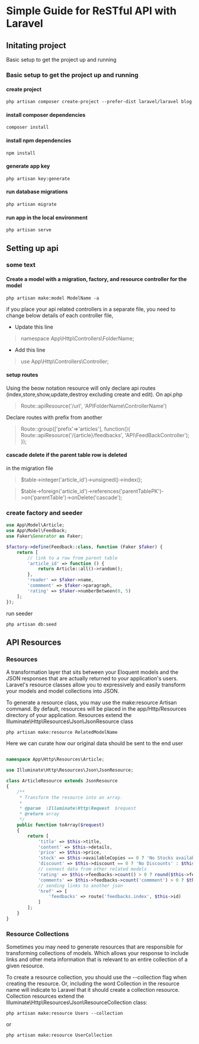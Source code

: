 # Simple Guide for ReSTful API with Laravel

## Initating project

Basic setup to get the project up and running

### Basic setup to get the project up and running

#### create project

```console
php artisan composer create-project --prefer-dist laravel/laravel blog
```

#### install composer dependencies

```console
composer install
```

#### install npm dependencies

```console
npm install
```

#### generate app key

```console
php artisan key:generate
```

#### run database migrations

```console
php artisan migrate
```

#### run app in the local environment

```console
php artisan serve
```

## Setting up api

### some text

#### Create a model with a migration, factory, and resource controller for the model

```console
php artisan make:model ModelName -a
```

if you place your api related controllers in a separate file, you need to change below details of each controller file,

-   Update this line

> namespace App\Http\Controllers\FolderName;

-   Add this line

> use App\Http\Controllers\Controller;

#### setup routes

Using the beow notation resource will only declare api routes (index,store,show,update,destroy excluding create and edit).
On api.php

> Route::apiResource('/url', 'APIFolderName\ControllerName')

Declare routes with prefix from another

> Route::group(['prefix'=>'articles'], function(){
> Route::apiResource('/{article}/feedbacks', 'API\FeedBackController');
> });

#### cascade delete if the parent table row is deleted

in the migration file

> \$table->integer('article_id')->unsigned()->index();

> \$table->foreign('article_id')->references('parentTablePK')->on('parentTable')->onDelete('cascade');

### create factory and seeder

```php
use App\Model\Article;
use App\Model\Feedback;
use Faker\Generator as Faker;

$factory->define(Feedback::class, function (Faker $faker) {
    return [
        // link to a row from parent table
        'article_id' => function () {
            return Article::all()->random();
        },
        'reader' => $faker->name,
        'commment' => $faker->paragraph,
        'rating' => $faker->numberBetween(0, 5)
    ];
});
```

run seeder

```console
php artisan db:seed
```

## API Resources

### Resources

A transformation layer that sits between your Eloquent models and the JSON responses that are actually returned to your application's users. Laravel's resource classes allow you to expressively and easily transform your models and model collections into JSON.

To generate a resource class, you may use the make:resource Artisan command. By default, resources will be placed in the app/Http/Resources directory of your application. Resources extend the Illuminate\Http\Resources\Json\JsonResource class

```console
php artisan make:resource RelatedModelName
```

Here we can curate how our original data should be sent to the end user

```php

namespace App\Http\Resources\Article;

use Illuminate\Http\Resources\Json\JsonResource;

class ArticleResource extends JsonResource
{
    /**
     * Transform the resource into an array.
     *
     * @param  \Illuminate\Http\Request  $request
     * @return array
     */
    public function toArray($request)
    {
        return [
            'title' => $this->title,
            'content' => $this->details,
            'price' => $this->price,
            'stock' => $this->availableCopies == 0 ? 'No Stocks available' : $this->availableCopies,
            'discount' => $this->discount == 0 ? 'No Discounts' : $this->discount,
            // connect data from other related models
            'rating' => $this->feedbacks->count() > 0 ? round($this->feedbacks->sum('rating') / $this->feedbacks->count()) : 'No Ratings Yet',
            'comments' => $this->feedbacks->count('commment') > 0 ? $this->feedbacks->count('commment') : 'Be the First one to Comment',
            // sending links to another json
            'href' => [
                'feedbacks' => route('feedbacks.index', $this->id)
            ]
        ];
    }
}

```

### Resource Collections

Sometimes you may need to generate resources that are responsible for transforming collections of models. Which allows your response to include links and other meta information that is relevant to an entire collection of a given resource.

To create a resource collection, you should use the --collection flag when creating the resource. Or, including the word Collection in the resource name will indicate to Laravel that it should create a collection resource. Collection resources extend the  Illuminate\Http\Resources\Json\ResourceCollection class:

```console
php artisan make:resource Users --collection
```

or

```console
php artisan make:resource UserCollection
```
